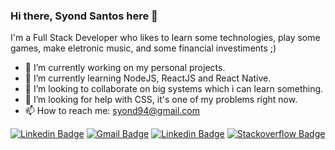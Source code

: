 ### Hi there, Syond Santos here 👋
I'm a Full Stack Developer who likes to learn some technologies, play some games, make eletronic music, and some financial investiments ;)

- 🔭 I’m currently working on my personal projects.
- 🌱 I’m currently learning NodeJS, ReactJS and React Native.
- 👯 I’m looking to collaborate on big systems which i can learn something.
- 🤔 I’m looking for help with CSS, it's one of my problems right now.
- 📫 How to reach me: syond94@gmail.com

[![Linkedin Badge](https://img.shields.io/badge/-syond-blue?style=flat-square&logo=Linkedin&logoColor=white&link=https://www.linkedin.com/in/syond/)](https://www.linkedin.com/in/syond/)
[![Gmail Badge](https://img.shields.io/badge/-syond94@gmail.com-c14438?style=flat-square&logo=Gmail&logoColor=white&link=mailto:syond94@gmail.com)](mailto:syond94@gmail.com)
[![Linkedin Badge](https://img.shields.io/badge/-Whatsapp-brightgreen?style=flat-square&logo=Whatsapp&logoColor=white&link=https://api.whatsapp.com/send?phone=5522999235656)](https://api.whatsapp.com/send?phone=5522999235656)
[![Stackoverflow Badge](https://img.shields.io/badge/-Stackoverflow-4CA143?style=flat-square&logo=Stackoverflow&logoColor=white&link=https://stackoverflow.com/users/13902651/syond)](https://stackoverflow.com/users/13902651/syond)
